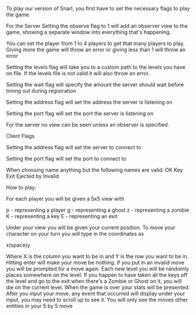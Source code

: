To play our version of Snarl, you first have to set the necessary flags to play the game.

For the Server Setting the observe flag to 1 will add an observer view to the game, showing a separate window into everything that's happening.

You can set the player from 1 to 4 players to get that many players to play. Giving more the game will throw an error or giving less than 1 will throw an error

Setting the levels flag will take you to a custom path to the levels you have on file. If the levels file is not valid it will also throw an error.

Setting the wait flag will specify the amount the server should wait before timing out during registration

Setting the address flag will set the address the server is listening on

Setting the port flag will set the port the server is listening on

For the server no view can be seen unless an observer is specified.

Client Flags

Setting the address flag will set the server to connect to

Setting the port flag will set the port to connect to

When choosing name anything but the following names are valid: OK Key Exit Ejected by Invalid

How to play:

For each player you will be given a 5x5 view with

p - representing a player g - representing a ghost z - representing a zombie K - representing a key E - representing an exit

Under your view you will be given your current position. To move your character on your turn you will type in the coordinates as

x(space)y

Where X is the column you want to be in and Y is the row you want to be in. Hitting enter will make your move be nothing. If you put in an invalid move you will be prompted for a move again. Each new level you will be randomly places somewhere on the level. If you happen to have taken all the keys off the level and go to the exit when there's a Zombie or Ghost on it, you will die on the current level. When the game is over your stats will be presented. After you input your move, any event that occurred will display under your input, you may need to scroll up to see it. You will only see the moves other entities in your 5 by 5 move